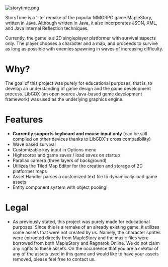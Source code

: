 ![storytime.png](https://bitbucket.org/repo/oX9rLp/images/1026898476-storytime.png)

StoryTime is a 'lite' remake of the popular MMORPG game MapleStory, written in Java. Although written in Java, it also incorporates JSON, XML, and Java Internal Reflection techniques.

Currently, the game is a 2D singleplayer platformer with survival aspects only. The player chooses a character and a map, and proceeds to survive as long as possible with enemies spawning in waves of increasing difficulty.

# Why? #
The goal of this project was purely for educational purposes, that is, to develop an understanding of game design and the game development process. LibGDX (an open source Java-based game development framework) was used as the underlying graphics engine.

# Features #
* **Currently supports keyboard and mouse input only** (can be still compiled on other devices thanks to LibGDX's cross compatibility)
* Wave based survival
* Customizable key input in Options menu
* Highscores and game saves / load saves on startup
* Parallax camera (three layers of background)
* Utilizes the Tiled Map Editor for the creation and storage of 2D platformer maps
* Asset Handler parses a customized text file to dynamically load game assets
* Entity component system with object pooling!

# Legal #
* As previously stated, this project was purely made for educational purposes. Since this is a remake of an already existing game, it utilizes some assets that were not created by us. Namely, the character sprites were extracted directly from MapleStory and the music files were borrowed from both MapleStory and Ragnarok Online. We do not claim any rights to these assets. On the occurrence that you are a creator of any of the assets used in this game and would like to have your assets removed, please feel free to contact us.